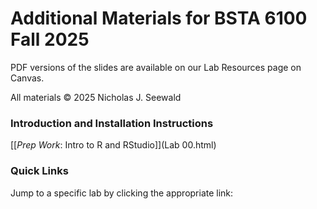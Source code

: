 # Additional Materials for BSTA 6100 Fall 2025

PDF versions of the slides are available on our Lab Resources page on Canvas.

All materials &#169; 2025 Nicholas J. Seewald

### Introduction and Installation Instructions
[[*Prep Work*: Intro to R and RStudio]](Lab 00.html)

### Quick Links
Jump to a specific lab by clicking the appropriate link: <br />

